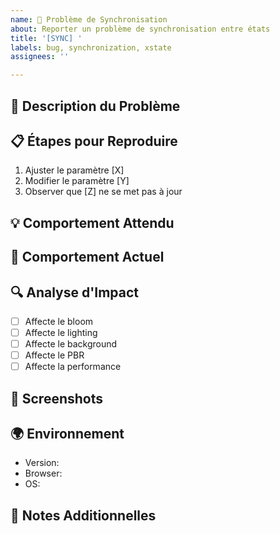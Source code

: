 ```yaml
---
name: 🐛 Problème de Synchronisation
about: Reporter un problème de synchronisation entre états
title: '[SYNC] '
labels: bug, synchronization, xstate
assignees: ''

---
```


## 🐛 Description du Problème

<!-- Décrivez le problème de synchronisation rencontré -->

## 📋 Étapes pour Reproduire

1. Ajuster le paramètre [X]
2. Modifier le paramètre [Y]
3. Observer que [Z] ne se met pas à jour

## 💡 Comportement Attendu

<!-- Décrivez ce qui devrait se passer -->

## 🎯 Comportement Actuel

<!-- Décrivez ce qui se passe actuellement -->

## 🔍 Analyse d'Impact

- [ ] Affecte le bloom
- [ ] Affecte le lighting
- [ ] Affecte le background
- [ ] Affecte le PBR
- [ ] Affecte la performance

## 📸 Screenshots

<!-- Si applicable, ajoutez des screenshots -->

## 🌍 Environnement

- Version:
- Browser:
- OS:

## 📝 Notes Additionnelles

<!-- Toute information supplémentaire -->